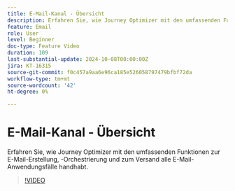 ```yaml
---
title: E-Mail-Kanal - Übersicht
description: Erfahren Sie, wie Journey Optimizer mit den umfassenden Funktionen zur E-Mail-Erstellung, -Orchestrierung und zum Versand alle E-Mail-Anwendungsfälle handhabt.
feature: Email
role: User
level: Beginner
doc-type: Feature Video
duration: 109
last-substantial-update: 2024-10-08T00:00:00Z
jira: KT-16315
source-git-commit: f0c457a9aa6e96ca185e526058797479bfbf72da
workflow-type: tm+mt
source-wordcount: '42'
ht-degree: 0%

---
```



# E-Mail-Kanal - Übersicht

Erfahren Sie, wie Journey Optimizer mit den umfassenden Funktionen zur E-Mail-Erstellung, -Orchestrierung und zum Versand alle E-Mail-Anwendungsfälle handhabt.

>[!VIDEO](https://video.tv.adobe.com/v/3432675/?learn=on)
